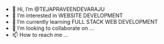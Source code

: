 - 👋 Hi, I’m @TEJAPRAVEENDEVARAJU
- 👀 I’m interested in WEBSITE DEVELOPMENT
- 🌱 I’m currently learning FULL STACK WEB DEVELOPMENT
- 💞️ I’m looking to collaborate on ...
- 📫 How to reach me ...

<!---
TEJAPRAVEENDEVARAJU/TEJAPRAVEENDEVARAJU is a ✨ special ✨ repository because its `README.md` (this file) appears on your GitHub profile.
You can click the Preview link to take a look at your changes.
--->
